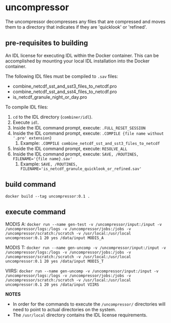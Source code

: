 # uncompressor

The uncompressor decompresses any files that are compressed and moves them to a directory that indicates if they are 'quicklook' or 'refined'.

## pre-requisites to building

An IDL license for executing IDL within the Docker container. This can be accomplished by mounting your local IDL installation into the Docker container.

The following IDL files must be compiled to `.sav` files:
- combine_netcdf_sst_and_sst3_files_to_netcdf.pro
- combine_netcdf_sst_and_sst4_files_to_netcdf.pro
- is_netcdf_granule_night_or_day.pro

To compile IDL files:
1. `cd` to the IDL directory (`combiner/idl`).
2. Execute `idl`.
3. Inside the IDL command prompt, execute: `.FULL_RESET_SESSION`
4. Inside the IDL command prompt, execute: `.COMPILE {file name without '.pro' extension}` 
    1. Example: `.COMPILE combine_netcdf_sst_and_sst3_files_to_netcdf`
5. Inside the IDL command prompt, execute: `RESOLVE_ALL`
6. Inside the IDL command prompt, execute: `SAVE, /ROUTINES, FILENAME='{file name}.sav'`
    1. Example: `SAVE, /ROUTINES, FILENAME='is_netcdf_granule_quicklook_or_refined.sav'`


## build command

`docker build --tag uncompressor:0.1 . `

## execute command

MODIS A: 
`docker run --name gen-test -v /uncompressor/input:/input -v /uncompressor/logs:/logs -v /uncompressor/jobs:/jobs -v /uncompressor/scratch:/scratch -v /usr/local:/usr/local uncompressor:0.1 20 yes /data/input MODIS_A`

MODIS T: 
`docker run --name gen-uncomp -v /uncompressor/input:/input -v /uncompressor/logs:/logs -v /uncompressor/jobs:/jobs -v /uncompressor/scratch:/scratch -v /usr/local:/usr/local uncompressor:0.1 20 yes /data/input MODIS_T`

VIIRS: 
`docker run --name gen-uncomp -v /uncompressor/input:/input -v /uncompressor/logs:/logs -v /uncompressor/jobs:/jobs -v /uncompressor/scratch:/scratch -v /usr/local:/usr/local uncompressor:0.1 20 yes /data/input VIIRS`

**NOTES**
- In order for the commands to execute the `/uncompressor/` directories will need to point to actual directories on the system.
- The `/usr/local` directory contains the IDL license requirements.